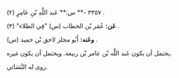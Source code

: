 ٣٣٥٧ -** س:** عَبد اللَّهِ بْنِ عَامِرٍ (٢) .

**عَن:** عُمَر بْن الخطاب (س) "فِي الطلاء" (٣) .

**وعَنه:** أَبُو مجلز لاحق بْن حميد (س) .

يحتمل أن يكون عَبد اللَّه بْن عامر بْن ربيعة. ويحتمل أن يكون غيره.

روى له النَّسَائي.